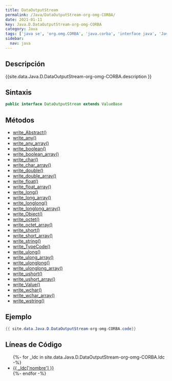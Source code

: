 ```yaml
---
title: DataOutputStream
permalink: /Java/DataOutputStream-org-omg-CORBA/
date: 2021-01-11
key: Java.D.DataOutputStream-org-omg-CORBA
category: Java
tags: ['java se', 'org.omg.CORBA', 'java.corba', 'interface java', 'Java 1.0']
sidebar: 
  nav: java
---
```


## Descripción
{{site.data.Java.D.DataOutputStream-org-omg-CORBA.description }}

## Sintaxis
~~~java
public interface DataOutputStream extends ValueBase
~~~

## Métodos
* [write_Abstract()](/Java/DataOutputStream-org-omg-CORBA/write_Abstract)
* [write_any()](/Java/DataOutputStream-org-omg-CORBA/write_any)
* [write_any_array()](/Java/DataOutputStream-org-omg-CORBA/write_any_array)
* [write_boolean()](/Java/DataOutputStream-org-omg-CORBA/write_boolean)
* [write_boolean_array()](/Java/DataOutputStream-org-omg-CORBA/write_boolean_array)
* [write_char()](/Java/DataOutputStream-org-omg-CORBA/write_char)
* [write_char_array()](/Java/DataOutputStream-org-omg-CORBA/write_char_array)
* [write_double()](/Java/DataOutputStream-org-omg-CORBA/write_double)
* [write_double_array()](/Java/DataOutputStream-org-omg-CORBA/write_double_array)
* [write_float()](/Java/DataOutputStream-org-omg-CORBA/write_float)
* [write_float_array()](/Java/DataOutputStream-org-omg-CORBA/write_float_array)
* [write_long()](/Java/DataOutputStream-org-omg-CORBA/write_long)
* [write_long_array()](/Java/DataOutputStream-org-omg-CORBA/write_long_array)
* [write_longlong()](/Java/DataOutputStream-org-omg-CORBA/write_longlong)
* [write_longlong_array()](/Java/DataOutputStream-org-omg-CORBA/write_longlong_array)
* [write_Object()](/Java/DataOutputStream-org-omg-CORBA/write_Object)
* [write_octet()](/Java/DataOutputStream-org-omg-CORBA/write_octet)
* [write_octet_array()](/Java/DataOutputStream-org-omg-CORBA/write_octet_array)
* [write_short()](/Java/DataOutputStream-org-omg-CORBA/write_short)
* [write_short_array()](/Java/DataOutputStream-org-omg-CORBA/write_short_array)
* [write_string()](/Java/DataOutputStream-org-omg-CORBA/write_string)
* [write_TypeCode()](/Java/DataOutputStream-org-omg-CORBA/write_TypeCode)
* [write_ulong()](/Java/DataOutputStream-org-omg-CORBA/write_ulong)
* [write_ulong_array()](/Java/DataOutputStream-org-omg-CORBA/write_ulong_array)
* [write_ulonglong()](/Java/DataOutputStream-org-omg-CORBA/write_ulonglong)
* [write_ulonglong_array()](/Java/DataOutputStream-org-omg-CORBA/write_ulonglong_array)
* [write_ushort()](/Java/DataOutputStream-org-omg-CORBA/write_ushort)
* [write_ushort_array()](/Java/DataOutputStream-org-omg-CORBA/write_ushort_array)
* [write_Value()](/Java/DataOutputStream-org-omg-CORBA/write_Value)
* [write_wchar()](/Java/DataOutputStream-org-omg-CORBA/write_wchar)
* [write_wchar_array()](/Java/DataOutputStream-org-omg-CORBA/write_wchar_array)
* [write_wstring()](/Java/DataOutputStream-org-omg-CORBA/write_wstring)

## Ejemplo
~~~java
{{ site.data.Java.D.DataOutputStream-org-omg-CORBA.code}}
~~~

## Líneas de Código
<ul>
{%- for _ldc in site.data.Java.D.DataOutputStream-org-omg-CORBA.ldc -%}
   <li>
       <a href="{{_ldc['url'] }}">{{ _ldc['nombre'] }}</a>
   </li>
{%- endfor -%}
</ul>
